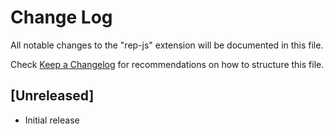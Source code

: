 # Change Log

All notable changes to the "rep-js" extension will be documented in this file.

Check [Keep a Changelog](http://keepachangelog.com/) for recommendations on how to structure this file.

## [Unreleased]

- Initial release
